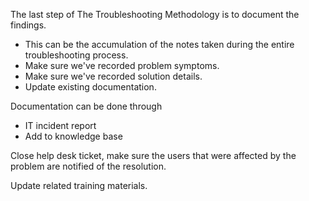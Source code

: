 
The last step of The Troubleshooting Methodology is to document the findings.

- This can be the accumulation of the notes taken during the entire troubleshooting process.
- Make sure we've recorded problem symptoms.
- Make sure we've recorded solution details.
- Update existing documentation.

Documentation can be done through

- IT incident report
- Add to knowledge base

Close help desk ticket, make sure the users that were affected by the problem are notified of the resolution.

Update related training materials.

